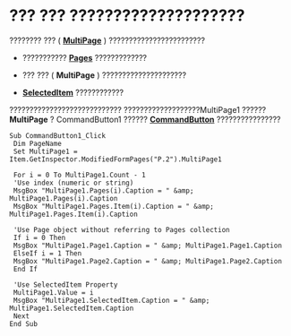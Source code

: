 
# ??? ??? ????????????????????

???????? ??? ( **[MultiPage](ac0fa233-81fe-8a34-4113-6907c6d8f7e2.md)** ) ????????????????????????


- ???????????  **[Pages](20a5339d-1dc7-9b61-d725-d13db72c5f65.md)** ?????????????
    
- ??? ??? ( **MultiPage** ) ?????????????????????
    
-  **[SelectedItem](b0d3789e-1f96-4e6b-6c47-4a0e2d831259.md)** ????????????
    

???????????????????????????? ???????????????????MultiPage1 ??????  **MultiPage** ? CommandButton1 ?????? **[CommandButton](bb2bcfaa-e7a5-cedc-2ed7-bcc17a4d8fb6.md)** ????????????????




```
Sub CommandButton1_Click 
 Dim PageName 
 Set MultiPage1 = Item.GetInspector.ModifiedFormPages("P.2").MultiPage1 
 
 For i = 0 To MultiPage1.Count - 1 
 'Use index (numeric or string) 
 MsgBox "MultiPage1.Pages(i).Caption = " &amp; MultiPage1.Pages(i).Caption 
 MsgBox "MultiPage1.Pages.Item(i).Caption = " &amp; MultiPage1.Pages.Item(i).Caption 
 
 'Use Page object without referring to Pages collection 
 If i = 0 Then 
 MsgBox "MultiPage1.Page1.Caption = " &amp; MultiPage1.Page1.Caption 
 ElseIf i = 1 Then 
 MsgBox "MultiPage1.Page2.Caption = " &amp; MultiPage1.Page2.Caption 
 End If 
 
 'Use SelectedItem Property 
 MultiPage1.Value = i 
 MsgBox "MultiPage1.SelectedItem.Caption = " &amp; MultiPage1.SelectedItem.Caption 
 Next 
End Sub
```

